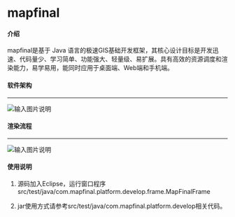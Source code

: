 # mapfinal

#### 介绍
mapfinal是基于 Java 语言的极速GIS基础开发框架，其核心设计目标是开发迅速、代码量少、学习简单、功能强大、轻量级、易扩展。具有高效的资源调度和渲染能力，易学易用，能同时应用于桌面端、Web端和手机端。

#### 软件架构
---------------------------------

![输入图片说明](https://images.gitee.com/uploads/images/2020/0218/215804_30644d46_136253.png "mapfinal框架2.png")


#### 渲染流程
---------------------------------

![输入图片说明](https://images.gitee.com/uploads/images/2020/0218/215813_8ec7bd91_136253.png "mapfinal渲染流程.png")

#### 使用说明

1. 源码加入Eclipse，运行窗口程序src/test/java/com.mapfinal.platform.develop.frame.MapFinalFrame

2. jar使用方式请参考src/test/java/com.mapfinal.platform.develop相关代码。